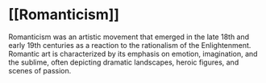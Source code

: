 # [[Romanticism]]

Romanticism was an artistic movement that emerged in the late 18th and early 19th centuries as a reaction to the rationalism of the Enlightenment. Romantic art is characterized by its emphasis on emotion, imagination, and the sublime, often depicting dramatic landscapes, heroic figures, and scenes of passion.
